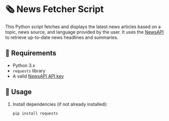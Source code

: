 # 🗞️ News Fetcher Script

This Python script fetches and displays the latest news articles based on a topic, news source, and language provided by the user. It uses the [NewsAPI](https://newsapi.org/) to retrieve up-to-date news headlines and summaries.

## 🔧 Requirements

- Python 3.x
- `requests` library
- A valid [NewsAPI API key](https://newsapi.org/)

## 🚀 Usage

1. Install dependencies (if not already installed):

   ```bash
   pip install requests
